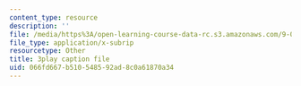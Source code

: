 ```yaml
---
content_type: resource
description: ''
file: /media/https%3A/open-learning-course-data-rc.s3.amazonaws.com/9-04-sensory-systems-fall-2013/066fd667b510548592ad8c0a61870a34_OAOec-To-84.vtt
file_type: application/x-subrip
resourcetype: Other
title: 3play caption file
uid: 066fd667-b510-5485-92ad-8c0a61870a34
---
```

